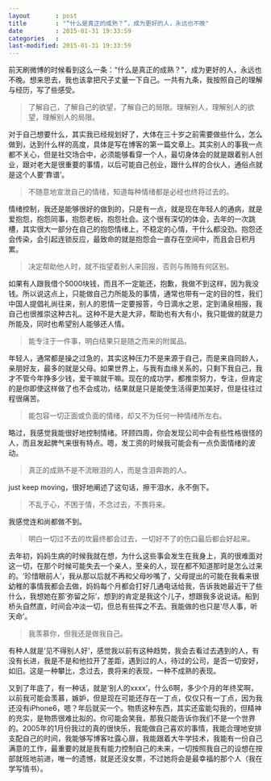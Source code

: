 ```yaml
---
layout       : post
title        : "“什么是真正的成熟？”，成为更好的人，永远也不晚"
date         : 2015-01-31 19:33:59
categories   : 
last-modified: 2015-01-31 19:33:59
---
```


前天刷微博的时候看到这么一条：“什么是真正的成熟？”，成为更好的人，永远也不晚。想来思去，我也该拿把尺子丈量一下自己。一共有九条，我按照自己的理解与经历，写了些感受。

>了解自己，了解自己的欲望，了解自己的局限。理解别人，理解别人的欲望，理解别人的局限。

对于自己想要什么，其实我已经规划好了，大体在三十岁之前需要做些什么，怎么做到，达到什么样的高度，具体是写在博客的第一篇文章上。其实别人的事我一点都不关心，但是社交场合中，必须能够看穿一个人，最切身体会的就是跟着别人创业，跟对老大是很重要的事情，以后可能自己创业，跟什么样的合伙人，通俗点就是这个人要‘靠谱’。

>不随意地宣泄自己的情绪，知道每种情绪都是必经也终将过去的。

情绪控制，我还是能够很好的做到的，只是有一点，就是现在年轻人的通病，就是爱抱怨，抱怨同事，抱怨老板，抱怨社会。这个很有深切的体会，去年的一次跳槽，其实很大一部分在自己的抱怨情绪上，不稳定的心情，干什么都没劲。抱怨还会传染，会引起连锁反应，最致命的就是抱怨会一直存在空间中，而且会日积月累。

>决定帮助他人时，就不指望着别人来回报，否则与贿赂有何区别。

如果有人跟我借个5000块钱，而且不一定能还，抱歉，我做不到这样，因为我没钱。所以说这点上，只能做自己力所能及的事情，通常也带有一定的目的性，我们中国人提倡礼尚往来，别人的恩情一定要报答，今日滴水之恩，定到涌泉相报，我自己也很推崇这种古礼。这种不是大是大非，帮助也有大有小，我只能做的就是力所能及，同时也希望别人能够还人情。

>能专注于一件事，明白结果只是随之而来的附属品。

年轻人，通常都是操之过急的，其实这种压力不是来源于自己，而是来自同龄人，亲朋好友，最多的就是父母。如果世界上，与我有血缘关系的，只剩下我自己，我才不管今年挣多少钱，爱干嘛就干嘛。现在的成功学，都推崇努力，专注，但肯定的是你即使这样做了也不会成功，结果就是只是能使生活得更加美好，但是往往过程很痛苦。

>能包容一切正面或负面的情绪，却又不为任何一种情绪所左右。

略过，我感觉我能很好地控制情绪。环顾四周，你会发现公司中会有些性格很怪的人，而且发起脾气来很有特点。嗯，发工资的时候我可能会有一点负面情绪的波动。

>真正的成熟不是不流眼泪的人，而是含泪奔跑的人。

just keep moving，很好地阐述了这句话，擦干泪水，永不倒下。

>不乱于心，不困于情，不念过去，不畏将来。

我感觉连和尚都做不到。

>明白一切过不去的坎最终都会过去，一切好不了的伤口最后都会好起来。

去年初，妈妈生病的时候我就在想，为什么这些事会发生在我身上，真的很难面对这一切，在那个时候可能失去一个亲人，至亲的人，现在都不知道那时是怎么过来的。‘珍惜眼前人’，我从那以后就不再和父母吵嘴了，父母提出的可能在我看来很幼稚的事情我都会去做，妈妈每个月都会打好几通电话给我，告诉我她最近干了些什么，我想她在那‘弥留之际’，想到的肯定是我这个儿子，想跟我多说说话。船到桥头自然直，时间会冲淡一切，但总有些挥之不去。我能做的也只是‘尽人事，听天命’。

>我羡慕你，但我还是做我自己。

有种人就是‘见不得别人好’，感觉我以前有这种趋势，我会去看过去遇到的人，有没有长进，我是不是和他拉开了差距，遇到过的人，待过的公司，是否一切安好，如旧。这是一种攀比，念过去，畏将来的表现，一种不成熟的表现。

又到了年底了，有一种话，就是‘别人的xxxx’，什么6啊，多少个月的年终奖啊，以前我可能会羡慕，嫉妒，但是现在可能还存在一丁点，仅仅只有一丁点，因为我还没有iPhone6，嗯？年后就买一个。物质这种东西，其实还蛮能勾我的，但精神的充实，是物质很难比拟的。你可能会笑我，那我只能告诉你我们不是一个世界的。2005年的1月份我过的真的很快乐，我能做自己喜欢的事情，我能合理地安排支配自己的时间，我能够写博客吐露心扉，我能跟着大牛学技术，我能有一份自己满意的工作，最重要的就是我有能力控制自己的未来，一切按照我自己的设想在按部就班地前进，唯一的遗憾，就是还没女票，不过她将会是最幸福的那个人（我在学写情书）。
